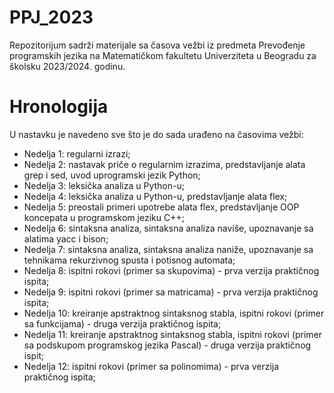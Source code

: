 # PPJ_2023
Repozitorijum sadrži materijale sa časova vežbi iz predmeta Prevođenje programskih jezika na Matematičkom fakultetu Univerziteta u Beogradu za školsku 2023/2024. godinu.

# Hronologija
U nastavku je navedeno sve što je do sada urađeno na časovima vežbi:
- Nedelja 1: regularni izrazi;
- Nedelja 2: nastavak priče o regularnim izrazima, predstavljanje alata grep i sed, uvod uprogramski jezik Python;
- Nedelja 3: leksička analiza u Python-u;
- Nedelja 4: leksička analiza u Python-u, predstavljanje alata flex;
- Nedelja 5: preostali primeri upotrebe alata flex, predstavljanje OOP koncepata u programskom jeziku C++;
- Nedelja 6: sintaksna analiza, sintaksna analiza naviše, upoznavanje sa alatima yacc i bison;
- Nedelja 7: sintaksna analiza, sintaksna analiza naniže, upoznavanje sa tehnikama rekurzivnog spusta i potisnog automata;
- Nedelja 8: ispitni rokovi (primer sa skupovima) - prva verzija praktičnog ispita;
- Nedelja 9: ispitni rokovi (primer sa matricama) - prva verzija praktičnog ispita;
- Nedelja 10: kreiranje apstraktnog sintaksnog stabla, ispitni rokovi (primer sa funkcijama) - druga verzija praktičnog ispita;
- Nedelja 11: kreiranje apstraktnog sintaksnog stabla, ispitni rokovi (primer sa podskupom programskog jezika Pascal) - druga verzija praktičnog ispit;
- Nedelja 12: ispitni rokovi (primer sa polinomima) - prva verzija praktičnog ispita;

